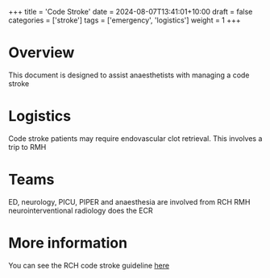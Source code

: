 +++
title = 'Code Stroke'
date = 2024-08-07T13:41:01+10:00
draft = false
categories = ['stroke']
tags = ['emergency', 'logistics']
weight = 1
+++
# Overview
This document is designed to assist anaesthetists with managing a code stroke

# Logistics
Code stroke patients may require endovascular clot retrieval. This involves a trip to RMH

# Teams
ED, neurology, PICU, PIPER and anaesthesia are involved from RCH
RMH neurointerventional radiology does the ECR

# More information
You can see the RCH code stroke guideline [here](https://google.com)